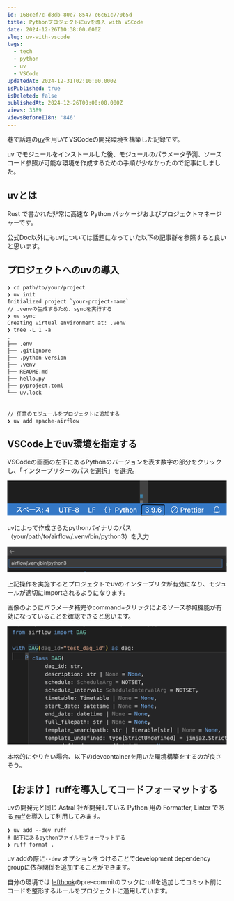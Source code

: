 ```yaml
---
id: 168cef7c-d8db-80e7-8547-c6c61c770b5d
title: Pythonプロジェクトにuvを導入 with VSCode
date: 2024-12-26T10:38:00.000Z
slug: uv-with-vscode
tags:
  - tech
  - python
  - uv
  - VSCode
updatedAt: 2024-12-31T02:10:00.000Z
isPublished: true
isDeleted: false
publishedAt: 2024-12-26T00:00:00.000Z
views: 3389
viewsBeforeI18n: '846'
---
```


巷で話題の[uv](https://docs.astral.sh/uv/)を用いてVSCodeの開発環境を構築した記録です。  
  
  
uv でモジュールをインストールした後、モジュールのパラメータ予測、ソースコード参照が可能な環境を作成するための手順が少なかったので記事にしました。  
  
  
## uvとは  
Rust で書かれた非常に高速な Python パッケージおよびプロジェクトマネージャーです。  
  
<Bookmark href="https://docs.astral.sh/uv/" />
  
  
公式Doc以外にもuvについては話題になっていた以下の記事群を参照すると良いと思います。  
  
  
<Bookmark href="https://roboin.io/article/2024/02/19/rust-based-python-package-manager-uv/" />
  
  
<Bookmark href="https://gihyo.jp/article/2024/03/monthly-python-2403" />
  
  
<Bookmark href="https://qiita.com/kissy24/items/0c091bb5f12d697131ae" />
  
  
## プロジェクトへのuvの導入  

```shell  
❯ cd path/to/your/project  
❯ uv init  
Initialized project `your-project-name`  
// .venvの生成するため、syncを実行する  
❯ uv sync  
Creating virtual environment at: .venv  
❯ tree -L 1 -a  
.  
├── .env  
├── .gitignore  
├── .python-version  
├── .venv  
├── README.md  
├── hello.py  
├── pyproject.toml  
└── uv.lock  
  
  
// 任意のモジュールをプロジェクトに追加する  
❯ uv add apache-airflow  
```  
  
## VSCode上でuv環境を指定する  
  
  
VSCodeの画面の左下にあるPythonのバージョンを表す数字の部分をクリックし、「インタープリターのパスを選択」を選択。  
  
![alt text](images/uv-with-vscode/vscode-py-version.png)    
  
uvによって作成さらたpythonバイナリのパス（your/path/to/airflow/.venv/bin/python3）を入力  
  
![alt text](images/uv-with-vscode/interpreter-path.png)  
  
上記操作を実施するとプロジェクトでuvのインタープリタが有効になり、モジュールが適切にimportされるようになります。  
  
  
画像のようにパラメータ補完やcommand+クリックによるソース参照機能が有効になっていることを確認できると思います。  
  
![alt text](images/uv-with-vscode/vscode-code-completion.png)

  
本格的にやりたい場合、以下のdevcontainerを用いた環境構築をするのが良さそう。  
  
    
<Bookmark href="https://zenn.dev/dena/articles/python_env_with_uv" />
  
  
## 【おまけ 】ruffを導入してコードフォーマットする  
  
  
uvの開発元と同じ Astral 社が開発している Python 用の Formatter, Linter である[ ruff](https://github.com/astral-sh/ruff/tree/main)を導入して利用してみます。  
  
  
```shell  
❯ uv add --dev ruff  
# 配下にあるpythonファイルをフォーマットする  
❯ ruff format .  
```  
  
  
uv addの際に`--dev` オプションをつけることでdevelopment dependency groupに依存関係を追加することができます。  
  
  
自分の環境では [lefthook](https://github.com/evilmartians/lefthook)のpre-commitのフックにruffを追加してコミット前にコードを整形するルールをプロジェクトに適用しています。  
  

